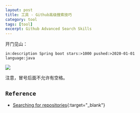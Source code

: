 ```yaml
---
layout: post
title: 工具 - Github高级搜索技巧
category: tool
tags: [tool]
excerpt: Github Advanced Search Skills
---
```


开门见山：  



`in:description Spring boot stars:>1000 pushed:>2020-01-01 language:java`

![](https://yyc-images.oss-cn-beijing.aliyuncs.com/Advanced-search.png)  

注意，冒号后面不允许有空格。  


## `Reference`
- [Searching for repositories](https://help.github.com/en/github/searching-for-information-on-github/searching-for-repositories){:target="_blank"}  